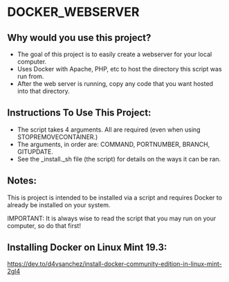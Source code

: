 # DOCKER_WEBSERVER

## Why would you use this project?
* The goal of this project is to easily create a webserver for your local computer.
* Uses Docker with Apache, PHP, etc to host the directory this script was run from.
* After the web server is running, copy any code that you want hosted into that directory.

## Instructions To Use This Project:
* The script takes 4 arguments. All are required (even when using STOPREMOVECONTAINER.)
* The arguments, in order are: COMMAND, PORTNUMBER, BRANCH, GITUPDATE.
* See the _install._sh file (the script) for details on the ways it can be ran.

## Notes:
This is project is intended to be installed via a script and requires Docker to already be installed on your system.

IMPORTANT: It is always wise to read the script that you may run on your computer, so do that first!

## Installing Docker on Linux Mint 19.3:
https://dev.to/d4vsanchez/install-docker-community-edition-in-linux-mint-2gl4